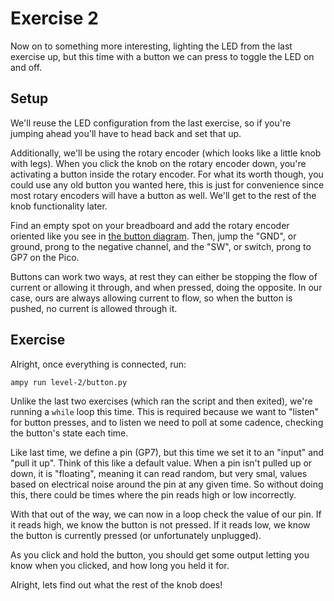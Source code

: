 # Exercise 2

Now on to something more interesting, lighting the LED from the last exercise up, but this time with a button we can press to toggle the LED on and off.

## Setup

We'll reuse the LED configuration from the last exercise, so if you're jumping ahead you'll have to head back and set that up.

Additionally, we'll be using the rotary encoder (which looks like a little knob with legs). When you click the knob on the rotary encoder down, you're activating a button inside the rotary encoder. For what its worth though, you could use any old button you wanted here, this is just for convenience since most rotary encoders will have a button as well. We'll get to the rest of the knob functionality later.

Find an empty spot on your breadboard and add the rotary encoder oriented like you see in [the button diagram](button.png). Then, jump the "GND", or ground, prong to the negative channel, and the "SW", or switch, prong to GP7 on the Pico.

Buttons can work two ways, at rest they can either be stopping the flow of current or allowing it through, and when pressed, doing the opposite. In our case, ours are always allowing current to flow, so when the button is pushed, no current is allowed through it.

## Exercise

Alright, once everything is connected, run:

`ampy run level-2/button.py`

Unlike the last two exercises (which ran the script and then exited), we're running a `while` loop this time. This is required because we want to "listen" for button presses, and to listen we need to poll at some cadence, checking the button's state each time.

Like last time, we define a pin (GP7), but this time we set it to an "input" and "pull it up". Think of this like a default value. When a pin isn't pulled up or down, it is 
"floating", meaning it can read random, but very smal, values based on electrical noise around the pin at any given time. So without doing this, there could be times where the pin reads high or low incorrectly.

With that out of the way, we can now in a loop check the value of our pin. If it reads high, we know the button is not pressed. If it reads low, we know the button is currently pressed (or unfortunately unplugged).

As you click and hold the button, you should get some output letting you know when you clicked, and how long you held it for.

Alright, lets find out what the rest of the knob does!
